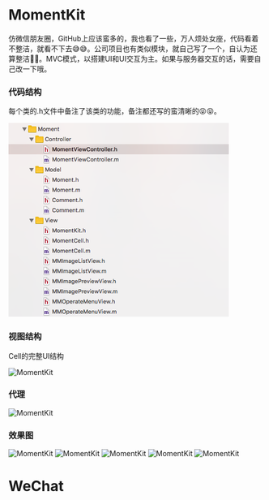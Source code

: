 # MomentKit

仿微信朋友圈，GitHub上应该蛮多的，我也看了一些，万人烦处女座，代码看着不整洁，就看不下去😅😅。公司项目也有类似模块，就自己写了一个，自认为还算整洁🤣🤣。MVC模式，以搭建UI和UI交互为主。如果与服务器交互的话，需要自己改一下哦。

### 代码结构

每个类的.h文件中备注了该类的功能，备注都还写的蛮清晰的😝😝。

![MomentKit](https://raw.githubusercontent.com/AlanZhangQ/WeChat/master/Screenshot/screenshot_01.png)

### 视图结构

Cell的完整UI结构

![MomentKit](https://github.com/AlanZhangQ/WeChat/tree/master/Screenshot/screenshot_02.png)

### 代理

![MomentKit](https://github.com/AlanZhangQ/WeChat/tree/master/Screenshot/screenshot_03.png)

### 效果图

![MomentKit](https://github.com/AlanZhangQ/WeChat/tree/master/Screenshot/screenshot.gif)
![MomentKit](https://github.com/AlanZhangQ/WeChat/tree/master/Screenshot/screenshot_04.png)
![MomentKit](https://github.com/AlanZhangQ/WeChat/tree/master/Screenshot/screenshot_05.png)
![MomentKit](https://github.com/AlanZhangQ/WeChat/tree/master/Screenshot/screenshot_06.png)
![MomentKit](https://github.com/AlanZhangQ/WeChat/tree/master/Screenshot/screenshot_07.png)

# WeChat
